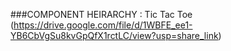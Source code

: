 ###COMPONENT HEIRARCHY : Tic Tac Toe
(https://drive.google.com/file/d/1WBFE_ee1-YB6CbVgSu8kvGpQfX1rctLC/view?usp=share_link)